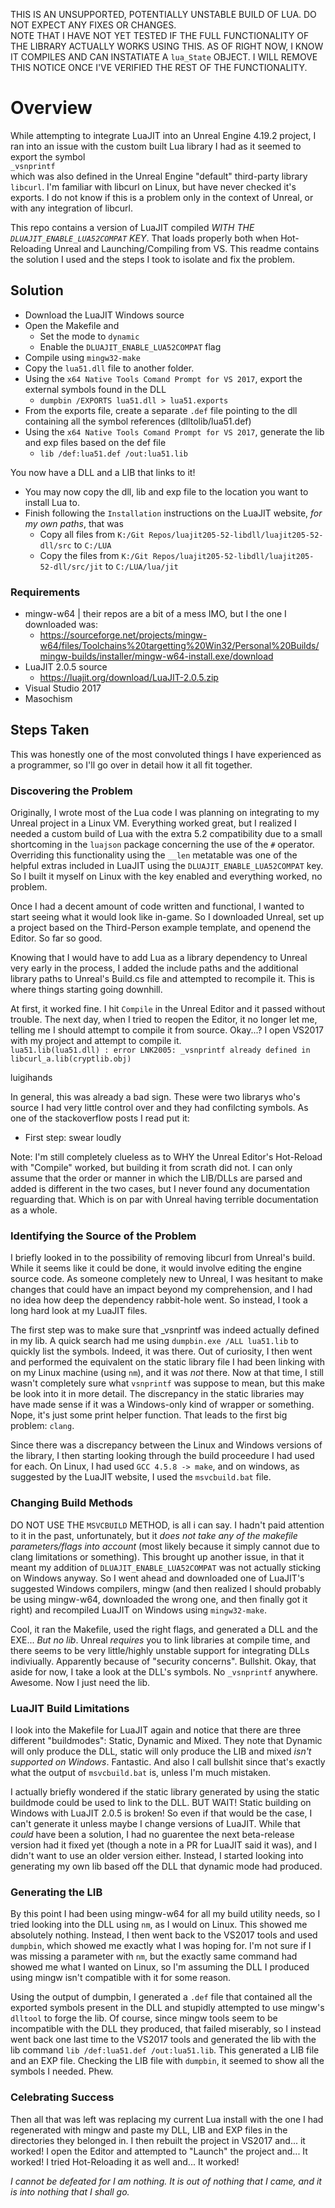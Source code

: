 THIS IS AN UNSUPPORTED, POTENTIALLY UNSTABLE BUILD OF LUA. DO NOT EXPECT ANY FIXES OR CHANGES.  
NOTE THAT I HAVE NOT YET TESTED IF THE FULL FUNCTIONALITY OF THE LIBRARY ACTUALLY WORKS USING THIS. AS OF RIGHT NOW, I KNOW IT COMPILES AND CAN INSTATIATE A `lua_State` OBJECT. I WILL REMOVE THIS NOTICE ONCE I'VE VERIFIED THE REST OF THE FUNCTIONALITY.

# Overview
While attempting to integrate LuaJIT into an Unreal Engine 4.19.2 project, I ran into an issue with the custom built Lua library I had as it seemed to export the symbol  
`_vsnprintf`  
which was also defined in the Unreal Engine "default" third-party library `libcurl`. I'm familiar with libcurl on Linux, but have never checked it's exports. I do not know if this is a problem only in the context of Unreal, or with any integration of libcurl.

This repo contains a version of LuaJIT compiled *WITH THE `DLUAJIT_ENABLE_LUA52COMPAT` KEY*. That loads properly both when Hot-Reloading Unreal and Launching/Compiling from VS. This readme contains the solution I used and the steps I took to isolate and fix the problem.

## Solution
- Download the LuaJIT Windows source
- Open the Makefile and
    - Set the mode to `dynamic`
    - Enable the `DLUAJIT_ENABLE_LUA52COMPAT` flag
- Compile using `mingw32-make`
- Copy the `lua51.dll` file to another folder.
- Using the `x64 Native Tools Comand Prompt for VS 2017`, export the external symbols found in the DLL
    - `dumpbin /EXPORTS lua51.dll > lua51.exports`
- From the exports file, create a separate `.def` file pointing to the dll containing all the symbol references (dlltolib/lua51.def)
- Using the `x64 Native Tools Comand Prompt for VS 2017`, generate the lib and exp files based on the def file
    - `lib /def:lua51.def /out:lua51.lib`

You now have a DLL and a LIB that links to it!

- You may now copy the dll, lib and exp file to the location you want to install Lua to.
- Finish following the `Installation` instructions on the LuaJIT website, *for my own paths*, that was
    - Copy all files from `K:/Git Repos/luajit205-52-libdll/luajit205-52-dll/src` to `C:/LUA`
    - Copy the files from `K:/Git Repos/luajit205-52-libdll/luajit205-52-dll/src/jit` to `C:/LUA/lua/jit`

### Requirements
- mingw-w64 | their repos are a bit of a mess IMO, but I the one I downloaded was:
    - https://sourceforge.net/projects/mingw-w64/files/Toolchains%20targetting%20Win32/Personal%20Builds/mingw-builds/installer/mingw-w64-install.exe/download
- LuaJIT 2.0.5 source
    - https://luajit.org/download/LuaJIT-2.0.5.zip
- Visual Studio 2017
- Masochism


## Steps Taken
This was honestly one of the most convoluted things I have experienced as a programmer, so I'll go over in detail how it all fit together.

### Discovering the Problem
Originally, I wrote most of the Lua code I was planning on integrating to my Unreal project in a Linux VM. Everything worked great, but I realized I needed a custom build of Lua with the extra 5.2 compatibility due to a small shortcoming in the `luajson` package concerning the use of the `#` operator. Overriding this functionality using the `__len` metatable was one of the helpful extras included in LuaJIT using the `DLUAJIT_ENABLE_LUA52COMPAT` key. So I built it myself on Linux with the key enabled and everything worked, no problem.

Once I had a decent amount of code written and functional, I wanted to start seeing what it would look like in-game. So I downloaded Unreal, set up a project based on the Third-Person example template, and openend the Editor. So far so good.

Knowing that I would have to add Lua as a library dependency to Unreal very early in the process, I added the include paths and the additional library paths to Unreal's Build.cs file and attempted to recompile it. This is where things starting going downhill.

At first, it worked fine. I hit `Compile` in the Unreal Editor and it passed without trouble. The next day, when I tried to reopen the Editor, it no longer let me, telling me I should attempt to compile it from source. Okay...? I open VS2017 with my project and attempt to compile it.  
`lua51.lib(lua51.dll) : error LNK2005: _vsnprintf already defined in libcurl_a.lib(cryptlib.obj)`

luigihands

In general, this was already a bad sign. These were two librarys who's source I had very little control over and they had confilcting symbols. As one of the stackoverflow posts I read put it:
- First step: swear loudly

Note: I'm still completely clueless as to WHY the Unreal Editor's Hot-Reload with "Compile" worked, but building it from scrath did not. I can only assume that the order or manner in which the LIB/DLLs are parsed and added is different in the two cases, but I never found any documentation reguarding that. Which is on par with Unreal having terrible documentation as a whole.

### Identifying the Source of the Problem
I briefly looked in to the possibility of removing libcurl from Unreal's build. While it seems like it could be done, it would involve editing the engine source code. As someone completely new to Unreal, I was hesitant to make changes that could have an impact beyond my comprehension, and I had no idea how deep the dependency rabbit-hole went. So instead, I took a long hard look at my LuaJIT files.

The first step was to make sure that _vsnprintf was indeed actually defined in my lib. A quick search had me using `dumpbin.exe /ALL lua51.lib` to quickly list the symbols. Indeed, it was there. Out of curiosity, I then went and performed the equivalent on the static library file I had been linking with on my Linux machine (using `nm`), and it was *not* there. Now at that time, I still wasn't completely sure what `vsnprintf` was suppose to mean, but this make be look into it in more detail. The discrepancy in the static libraries may have made sense if it was a Windows-only kind of wrapper or something. Nope, it's just some print helper function. That leads to the first big problem: `clang`.

Since there was a discrepancy between the Linux and Windows versions of the library, I then starting looking through the build proceedure I had used for each. On Linux, I had used `GCC 4.5.8 -> make`, and on windows, as suggested by the LuaJIT website, I used the `msvcbuild.bat` file.

### Changing Build Methods
DO NOT USE THE `MSVCBUILD` METHOD, is all i can say. I hadn't paid attention to it in the past, unfortunately, but it *does not take any of the makefile parameters/flags into account* (most likely because it simply cannot due to clang limitations or something). This brought up another issue, in that it meant my addition of `DLUAJIT_ENABLE_LUA52COMPAT` was not actually sticking on Windows anyway. So I went ahead and downloaded one of LuaJIT's suggested Windows compilers, mingw (and then realized I should probably be using mingw-w64, downloaded the wrong one, and then finally got it right) and recompiled LuaJIT on Windows using `mingw32-make`.

Cool, it ran the Makefile, used the right flags, and generated a DLL and the EXE... *But no lib*. Unreal *requires* you to link libraries at compile time, and there seems to be very little/highly unstable support for integrating DLLs indiviually. Apparently because of "security concerns". Bullshit. Okay, that aside for now, I take a look at the DLL's symbols. No `_vsnprintf` anywhere. Awesome. Now I just need the lib.

### LuaJIT Build Limitations
I look into the Makefile for LuaJIT again and notice that there are three different "buildmodes": Static, Dynamic and Mixed. They note that Dynamic will only produce the DLL, static will only produce the LIB and mixed *isn't supported on Windows*. Fantastic. And also I call bullshit since that's exactly what the output of `msvcbuild.bat` is, unless I'm much mistaken.

I actually briefly wondered if the static library generated by using the static buildmode could be used to link to the DLL. BUT WAIT! Static building on Windows with LuaJIT 2.0.5 is broken! So even if that would be the case, I can't generate it unless maybe I change versions of LuaJIT. While that *could* have been a solution, I had no guarentee the next beta-release version had it fixed yet (though a note in a PR for LuaJIT said it was), and I didn't want to use an older version either. Instead, I started looking into generating my own lib based off the DLL that dynamic mode had produced.

### Generating the LIB
By this point I had been using mingw-w64 for all my build utility needs, so I tried looking into the DLL using `nm`, as I would on Linux. This showed me absolutely nothing. Instead, I then went back to the VS2017 tools and used `dumpbin`, which showed me exactly what I was hoping for. I'm not sure if I was missing a parameter with `nm`, but the exactly same command had showed me what I wanted on Linux, so I'm assuming the DLL I produced using mingw isn't compatible with it for some reason.

Using the output of dumpbin, I generated a `.def` file that contained all the exported symbols present in the DLL and stupidly attempted to use mingw's `dlltool` to forge the lib. Of course, since mingw tools seem to be incompatible with the DLL they produced, that failed miserably, so I instead went back one last time to the VS2017 tools and generated the lib with the lib command `lib /def:lua51.def /out:lua51.lib`. This generated a LIB file and an EXP file. Checking the LIB file with `dumpbin`, it seemed to show all the symbols I needed. Phew.

### Celebrating Success
Then all that was left was replacing my current Lua install with the one I had regenerated with mingw and paste my DLL, LIB and EXP files in the directories they belonged in. I then rebuilt the project in VS2017 and... it worked! I open the Editor and attempted to "Launch" the project and... It worked! I tried Hot-Reloading it as well and... It worked!

*I cannot be defeated for I am nothing. It is out of nothing that I came, and it is into nothing that I shall go.*
